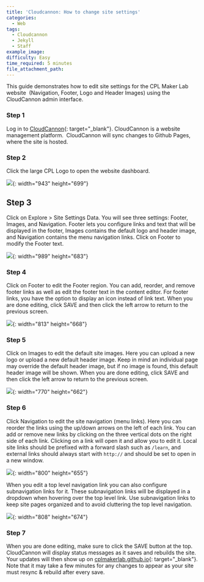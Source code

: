 ```yaml
---
title: 'Cloudcannon: How to change site settings'
categories:
  - Web
tags:
  - Cloudcannon
  - Jekyll
  - Staff
example_image:
difficulty: Easy
time_required: 5 minutes
file_attachment_path:
---
```


This guide demonstrates how to edit site settings for the CPL Maker Lab website&nbsp; (Navigation, Footer, Logo and Header Images) using the CloudCannon admin interface.

### Step 1

Log in to [CloudCannon](cloudcannon.com/){: target="_blank"}. CloudCannon is a website management platform.&nbsp; CloudCannon will sync changes to Github Pages, where the site is hosted.

### Step 2

Click the large CPL Logo to open the website dashboard.

![](/uploads/cloudcannon-how-to-change-site-settings/guides-cloudcannon-landing.png){: width="943" height="699"}

## Step 3

Click on Explore &gt; Site Settings Data. You will see three settings: Footer, Images, and Navigation. Footer lets you configure links and text that will be displayed in the footer, Images contains the default logo and header image, and Navigation contains the menu navigation links. Click on Footer to modify the Footer text.

![](/uploads/cloudcannon-how-to-change-site-settings/guides-site-settings.png){: width="989" height="683"}

### Step 4

Click on Footer to edit the Footer region. You can add, reorder, and remove footer links as well as edit the footer text in the content editor. For footer links, you have the option to display an icon instead of link text. When you are done editing, click SAVE and then click the left arrow to return to the previous screen.

![](/uploads/cloudcannon-how-to-change-site-settings/guides-edit-footer.png){: width="813" height="668"}

### Step 5

Click on Images to edit the default site images. Here you can upload a new logo or upload a new default header image. Keep in mind an individual page may override the default header image, but if no image is found, this default header image will be shown. When you are done editing, click SAVE and then click the left arrow to return to the previous screen.

![](/uploads/cloudcannon-how-to-change-site-settings/guides-edit-images.png){: width="770" height="662"}

### Step 6

Click Navigation to edit the site navigation (menu links). Here you can reorder the links using the up/down arrows on the left of each link. You can add or remove new links by clicking on the three vertical dots on the right side of each link. Clicking on a link will open it and allow you to edit it. Local site links should be prefixed with a forward slash such as `/learn`, and external links should always start with `http://` and should be set to open in a new window.

![](/uploads/cloudcannon-how-to-change-site-settings/guides-nav1.png){: width="800" height="655"}

When you edit a top level navigation link you can also configure subnavigation links for it. These subnavigation links will be displayed in a dropdown when hovering over the top level link. Use subnavigation links to keep site pages organized and to avoid cluttering the top level navigation.

![](/uploads/cloudcannon-how-to-change-site-settings/guides-nav2.png){: width="808" height="674"}

### Step 7

When you are done editing, make sure to click the SAVE button at the top. CloudCannon will display status messages as it saves and rebuilds the site. Your updates will then show up on [cplmakerlab.github.io](http://cplmakerlab.github.io){: target="_blank"}. Note that it may take a few minutes for any changes to appear as your site must resync & rebuild after every save.